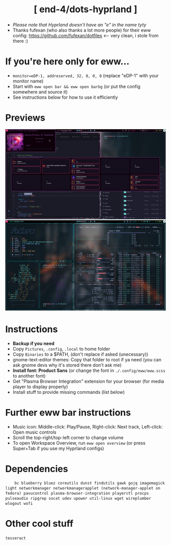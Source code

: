 <div align="center">
    <h1>[ end-4/dots-hyprland ]</h1>
    <h3></h3>
</div>

 - _Please note that Hyprland doesn't have an "e" in the name tyty_
 - Thanks fufexan (who also thanks a lot more people) for their eww config: https://github.com/fufexan/dotfiles <-- very clean, i stole from there :)

# If you're here only for eww...
 - `monitor=eDP-1, addreserved, 32, 0, 0, 0` (replace "eDP-1" with your monitor name)
 - Start with `eww open bar && eww open barbg` (or put the config somewhere and source it)
 - See instructions below for how to use it efficiently
 

# Previews
 ![dots-hyprland](./screenshot-7.png)
 ![dots-hyprland](./screenshot-6.png)

# Instructions
 - **Backup if you need**
 - Copy `Pictures`, `.config`, `.local` to home folder
 - Copy `Binaries` to a $PATH, (don't replace if asked (unecessary))
 - gnome-text-editor themes: Copy that folder to root if ya need (you can ask gnome devs why it's stored there don't ask me)
 - **Install font: Product Sans** (or change the font in `./.config/eww/eww.scss` to another font)
 - Get "Plasma Browser Integration" extension for your browser (for media player to display properly)
 - Install stuff to provide missing commands (list below) 

# Further eww bar instructions
 - Music icon: Middle-click: Play/Pause, Right-click: Next track, Left-click: Open music controls
 - Scroll the top-right/top-left corner to change volume
 - To open Workspace Overview, run `eww open overview` (or press Super+Tab if you use my Hyprland configs)

# Dependencies
```
    bc blueberry bluez coreutils dunst findutils gawk gojq imagemagick light networkmanager networkmanagerapplet (network-manager-applet on fedora) pavucontrol plasma-browser-integration playerctl procps pulseaudio ripgrep socat udev upower util-linux wget wireplumber wlogout wofi
```

# Other cool stuff
 `tesseract`